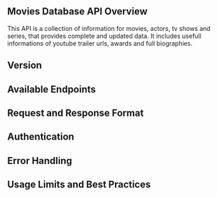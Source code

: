 ## Movies Database API Overview

This API is a collection of information for movies, actors, tv shows and series, that provides complete and updated data. It includes usefull informations of youtube trailer urls, awards and full biographies.

## Version

## Available Endpoints

## Request and Response Format

## Authentication

## Error Handling

## Usage Limits and Best Practices
